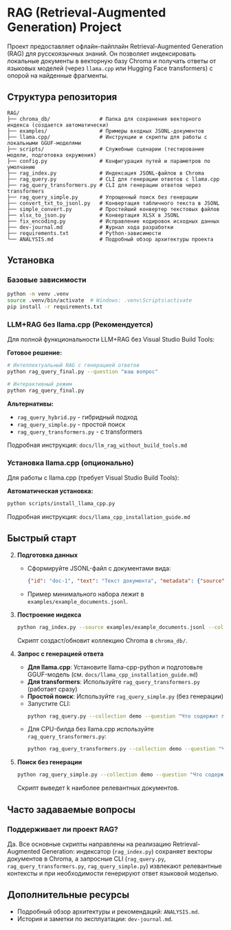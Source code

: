 # RAG (Retrieval-Augmented Generation) Project

Проект предоставляет офлайн-пайплайн Retrieval-Augmented Generation (RAG) для русскоязычных знаний. Он позволяет индексировать локальные документы в векторную базу Chroma и получать ответы от языковых моделей (через `llama.cpp` или Hugging Face transformers) с опорой на найденные фрагменты.

## Структура репозитория

```
RAG/
├── chroma_db/                # Папка для сохранения векторного индекса (создается автоматически)
├── examples/                 # Примеры входных JSONL-документов
├── llama.cpp/                # Инструкции и скрипты для работы с локальными GGUF-моделями
├── scripts/                  # Служебные сценарии (тестирование модели, подготовка окружения)
├── config.py                 # Конфигурация путей и параметров по умолчанию
├── rag_index.py              # Индексация JSONL-файлов в Chroma
├── rag_query.py              # CLI для генерации ответов с llama.cpp
├── rag_query_transformers.py # CLI для генерации ответов через transformers
├── rag_query_simple.py       # Упрощенный поиск без генерации
├── convert_txt_to_jsonl.py   # Конвертация табличного текста в JSONL
├── simple_convert.py         # Простейший конвертер текстовых файлов
├── xlsx_to_json.py           # Конвертация XLSX в JSONL
├── fix_encoding.py           # Исправление кодировок исходных данных
├── dev-journal.md            # Журнал хода разработки
├── requirements.txt          # Python-зависимости
└── ANALYSIS.md               # Подробный обзор архитектуры проекта
```

## Установка

### Базовые зависимости
```bash
python -m venv .venv
source .venv/bin/activate  # Windows: .venv\Scripts\activate
pip install -r requirements.txt
```

### LLM+RAG без llama.cpp (Рекомендуется)
Для полной функциональности LLM+RAG без Visual Studio Build Tools:

**Готовое решение:**
```bash
# Интеллектуальный RAG с генерацией ответов
python rag_query_final.py --question "ваш вопрос"

# Интерактивный режим
python rag_query_final.py
```

**Альтернативы:**
- `rag_query_hybrid.py` - гибридный подход
- `rag_query_simple.py` - простой поиск
- `rag_query_transformers.py` - с transformers

Подробная инструкция: `docs/llm_rag_without_build_tools.md`

### Установка llama.cpp (опционально)
Для работы с llama.cpp (требует Visual Studio Build Tools):

**Автоматическая установка:**
```bash
python scripts/install_llama_cpp.py
```

Подробная инструкция: `docs/llama_cpp_installation_guide.md`

## Быстрый старт

2. **Подготовка данных**
   - Сформируйте JSONL-файл с документами вида:
     ```json
     {"id": "doc-1", "text": "Текст документа", "metadata": {"source": "пример"}}
     ```
   - Пример минимального набора лежит в `examples/example_documents.jsonl`.

3. **Построение индекса**
   ```bash
   python rag_index.py --source examples/example_documents.jsonl --collection demo
   ```
   Скрипт создаст/обновит коллекцию Chroma в `chroma_db/`.

4. **Запрос с генерацией ответа**
   - **Для llama.cpp**: Установите llama-cpp-python и подготовьте GGUF-модель (см. `docs/llama_cpp_installation_guide.md`)
   - **Для transformers**: Используйте `rag_query_transformers.py` (работает сразу)
   - **Простой поиск**: Используйте `rag_query_simple.py` (без генерации)
   - Запустите CLI:
     ```bash
     python rag_query.py --collection demo --question "Что содержит пример?"
     ```
   - Для CPU-билда без llama.cpp используйте `rag_query_transformers.py`:
     ```bash
     python rag_query_transformers.py --collection demo --question "Что содержит пример?"
     ```

5. **Поиск без генерации**
   ```bash
   python rag_query_simple.py --collection demo --question "Что содержит пример?"
   ```
   Скрипт выведет k наиболее релевантных документов.

## Часто задаваемые вопросы

### Поддерживает ли проект RAG?
Да. Все основные скрипты направлены на реализацию Retrieval-Augmented Generation: индексатор (`rag_index.py`) сохраняет векторы документов в Chroma, а запросные CLI (`rag_query.py`, `rag_query_transformers.py`, `rag_query_simple.py`) извлекают релевантные контексты и при необходимости генерируют ответ языковой моделью.

## Дополнительные ресурсы
- Подробный обзор архитектуры и рекомендаций: `ANALYSIS.md`.
- История и заметки по эксплуатации: `dev-journal.md`.

